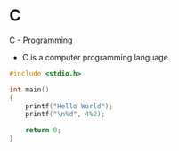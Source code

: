 # C
C - Programming

- C is a computer programming language.

```C
#include <stdio.h>

int main()
{
    printf("Hello World");
    printf("\n%d", 4%2);

    return 0;
}

```

